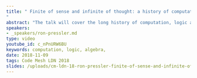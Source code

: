 ```yaml
---
title: " Finite of sense and infinite of thought: a history of computation, logic and algebra
"
abstract: "The talk will cover the long history of computation, logic and algebra, and the relationship between the three, from Classical times to the 20th century, starting out as a single discipline and then growing apart in the early 20th century. Rather than being surprising, this relationship stems from a single — yet fascinating — line of inquiry into the essence of thought, guided by a particular ancient aesthetic. We will focus on the importance of language and meaning in that evolution, and discuss the philosophical revolution that broke away from the linguistic tradition and completely changed how we view thought, computation and meaning."
speakers:
- _speakers/ron-pressler.md
type: video
youtube_id: c_nPnURW6BU
keywords: computation, logic, algebra,
date: 2018-11-09
tags: Code Mesh LDN 2018
slides: /uploads/cm-ldn-18-ron-pressler-finite-of-sense-and-infinite-of-thought-compressed.pdf
---
```

